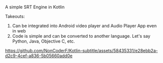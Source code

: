 A simple SRT Engine in Kotlin

Takeouts:
1) Can be integrated into Android video player and Audio Player App even in web
2) Code is simple and can be converted to another language. Let's say Python, Java, Objective C, etc.




https://github.com/NonCoderF/Kotlin-subtitle/assets/58435331/e28ebb2a-d2c9-4cef-a836-5b05660add0e

